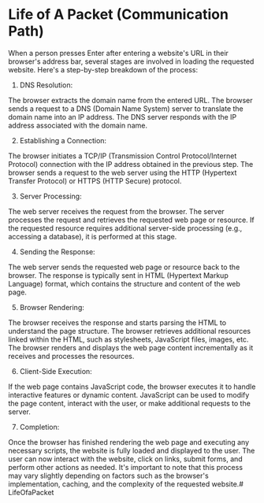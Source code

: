 # Life of A Packet (Communication Path)

When a person presses Enter after entering a website's URL in their browser's address bar, several stages are involved in loading the requested website. Here's a step-by-step breakdown of the process:

1. DNS Resolution:

The browser extracts the domain name from the entered URL.
The browser sends a request to a DNS (Domain Name System) server to translate the domain name into an IP address.
The DNS server responds with the IP address associated with the domain name.

2. Establishing a Connection:

The browser initiates a TCP/IP (Transmission Control Protocol/Internet Protocol) connection with the IP address obtained in the previous step.
The browser sends a request to the web server using the HTTP (Hypertext Transfer Protocol) or HTTPS (HTTP Secure) protocol.

3. Server Processing:

The web server receives the request from the browser.
The server processes the request and retrieves the requested web page or resource.
If the requested resource requires additional server-side processing (e.g., accessing a database), it is performed at this stage.

4. Sending the Response:

The web server sends the requested web page or resource back to the browser.
The response is typically sent in HTML (Hypertext Markup Language) format, which contains the structure and content of the web page.

5. Browser Rendering:

The browser receives the response and starts parsing the HTML to understand the page structure.
The browser retrieves additional resources linked within the HTML, such as stylesheets, JavaScript files, images, etc.
The browser renders and displays the web page content incrementally as it receives and processes the resources.

6. Client-Side Execution:

If the web page contains JavaScript code, the browser executes it to handle interactive features or dynamic content.
JavaScript can be used to modify the page content, interact with the user, or make additional requests to the server.

7. Completion:

Once the browser has finished rendering the web page and executing any necessary scripts, the website is fully loaded and displayed to the user.
The user can now interact with the website, click on links, submit forms, and perform other actions as needed.
It's important to note that this process may vary slightly depending on factors such as the browser's implementation, caching, and the complexity of the requested website.# LifeOfaPacket
